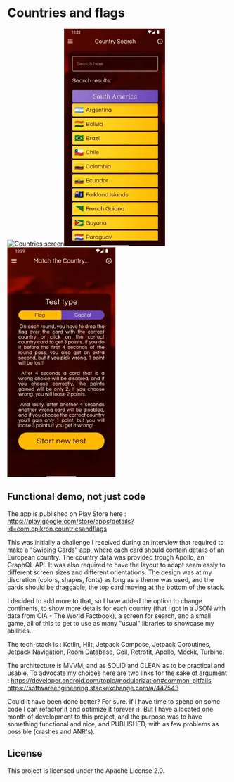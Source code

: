 # Countries and flags

![Countries screen](./demo/Countries_screen.gif)![Search screen](./demo/Search_screen.gif)![Game screen](./demo/Game_screen.gif)

## Functional demo, not just code

The app is published on Play Store here : https://play.google.com/store/apps/details?id=com.epikron.countriesandflags

This was initially a challenge I received during an interview that required to make a "Swiping Cards" app, where each card should contain details of an European country.
The country data was provided trough Apollo, an GraphQL API. It was also required to have the layout to adapt seamlessly to different screen sizes and different orientations.
The design was at my discretion (colors, shapes, fonts) as long as a theme was used, and the cards should be draggable, the top card moving at the bottom of the stack.

I decided to add more to that, so I have added the option to change continents, to show more details for each country (that I got in a JSON with data from CIA - The World Factbook), a screen for search, and a small game, all of this to get to use as many "usual" libraries to showcase my abilities.

The tech-stack is : Kotlin, Hilt, Jetpack Compose, Jetpack Coroutines, Jetpack Navigation, Room Database, Coil, Retrofit, Apollo, Mockk, Turbine.

The architecture is MVVM, and as SOLID and CLEAN as to be practical and usable. To advocate my choices here are two links for the sake of argument :
https://developer.android.com/topic/modularization#common-pitfalls
https://softwareengineering.stackexchange.com/a/447543

Could it have been done better? For sure. If I have time to spend on some code I can refactor it and optimize it forever :).
But I have allocated one month of development to this project, and the purpose was to have something functional and nice, and PUBLISHED, with as few problems as possible (crashes and ANR's).

## License

This project is licensed under the Apache License 2.0.
